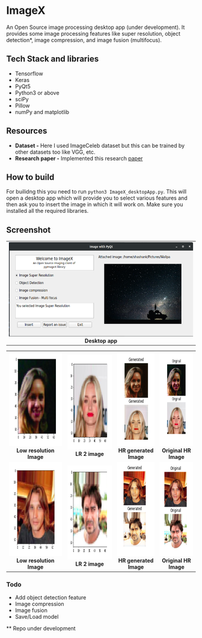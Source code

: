 # ImageX
An Open Source image processing desktop app (under development). It provides some image processing features like super resolution, object detection*, image compression, and image fusion (multifocus). 

## Tech Stack and libraries 
- Tensorflow
- Keras
- PyQt5
- Python3 or above
- sciPy
- Pillow
- numPy and matplotlib

## Resources 
- **Dataset -** Here I used ImageCeleb dataset but this can be trained by other datasets too like VGG, etc.
- **Research paper -** Implemented this research [paper](https://arxiv.org/abs/1609.04802)   

## How to build
For builidng this you need to run `python3 ImageX_desktopApp.py`. This will open a desktop app which will provide you to select various features and then ask you to insert the image in which it will work on. Make sure you installed all the required libraries.

## Screenshot

<table>
    <tr>
          <td><img height="250" src="https://raw.githubusercontent.com/robustTechie/ImageX/main/screenshot/Screenshot%20from%202020-12-01%2001-58-13.png" /><br /><center><b>Desktop app</b></center></td>
    </tr>
</table>


<table>

<tr>
    <td><img height="250" src="https://github.com/robustTechie/ImageX/blob/main/screenshot/Screenshot%20from%202020-12-01%2002-14-21.png?raw=true"  /><br /><center><b>Low resolution Image</b></center>
    <td><img height="250" src="https://github.com/robustTechie/ImageX/blob/main/screenshot/Screenshot%20from%202020-12-01%2002-14-26.png?raw=true" /><br /><center><b>LR 2 image</b></center></td><td><img height="250" src="https://github.com/robustTechie/ImageX/blob/main/screenshot/Screenshot%20from%202020-12-01%2002-14-16.png?raw=true" /><br /><center><b>HR  generated Image</b></center></td> <td><img height="250" src="https://github.com/robustTechie/ImageX/blob/main/screenshot/Screenshot%20from%202020-12-01%2002-13-59.png?raw=true" /><br /><center><b>Original HR Image</b></center></td>
    </td>
    </tr>
    <tr>
    <td><img height="250" src="https://github.com/robustTechie/ImageX/blob/main/screenshot/Screenshot%20from%202020-12-01%2002-15-02.png?raw=true"  /><br /><center><b>Low resolution Image</b></center>
    <td><img height="250" src="https://github.com/robustTechie/ImageX/blob/main/screenshot/Screenshot%20from%202020-12-01%2002-15-09.png?raw=true" /><br /><center><b>LR 2 image</b></center></td><td><img height="250" src="https://github.com/robustTechie/ImageX/blob/main/screenshot/Screenshot%20from%202020-12-01%2002-14-55.png?raw=true" /><br /><center><b>HR  generated Image</b></center></td> <td><img height="250" src="https://github.com/robustTechie/ImageX/blob/main/screenshot/Screenshot%20from%202020-12-01%2002-15-31.png?raw=true" /><br /><center><b>Original HR Image</b></center></td>
    </tr>

</table>

### Todo
- Add object detection feature
- Image compression
- Image fusion
- Save/Load model

** Repo under development

